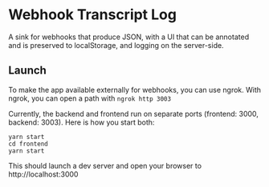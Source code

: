 # Webhook Transcript Log

A sink for webhooks that produce JSON, with a UI that can be annotated 
and is preserved to localStorage, and logging on the server-side.



## Launch
To make the app available externally for webhooks, you can use ngrok.
With ngrok, you can open a path with `ngrok http 3003`

Currently, the backend and frontend run on separate ports (frontend: 3000, backend: 3003).  Here is how
you start both:

```
yarn start
cd frontend
yarn start
```

This should launch a dev server and open your browser to http://localhost:3000

